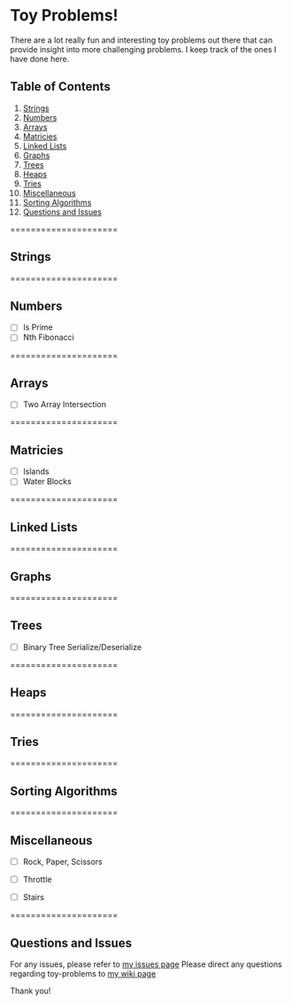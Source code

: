 # Toy Problems!

There are a lot really fun and interesting toy problems out there that can provide insight into more challenging problems. I keep track of the ones I have done here.

## Table of Contents

1. [Strings](#strings)
2. [Numbers](#numbers)
3. [Arrays](#arrays)
4. [Matricies](#matricies)
5. [Linked Lists](#linked-lists)
6. [Graphs](#graphs)
7. [Trees](#trees)
8. [Heaps](#heaps)
9. [Tries](#tries)
10. [Miscellaneous](#miscillaneous)
11. [Sorting Algorithms](#sorting-algorithms)
12. [Questions and Issues](#questions-and-issues)

=====================
## Strings


=====================
## Numbers
- [ ] Is Prime
- [ ] Nth Fibonacci

=====================
## Arrays
- [ ] Two Array Intersection

=====================
## Matricies
- [ ] Islands
- [ ] Water Blocks

=====================
## Linked Lists


=====================
## Graphs


=====================
## Trees
- [ ] Binary Tree Serialize/Deserialize

=====================
## Heaps


=====================
## Tries


=====================
## Sorting Algorithms


=====================
## Miscellaneous
- [ ] Rock, Paper, Scissors
- [ ] Throttle
- [ ] Stairs


=====================
## Questions and Issues

For any issues, please refer to [my issues page](https://github.com/alexanderturinske/toy-problems/issues)
Please direct any questions regarding toy-problems to [my wiki page](https://github.com/alexanderturinske/toy-problems/wiki)

Thank you!